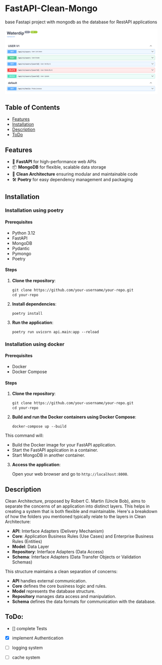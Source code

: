 # FastAPI-Clean-Mongo

base Fastapi project with mongodb as the database for RestAPI applications

![Screenshot of API endpoint](https://github.com/movassaghi6/fastapi-clean-mongo/blob/main/docs.png)

## Table of Contents

- [Features](#Features)
- [Installation](#Installation)
- [Description](#Description)
- [ToDo](#ToDo)



## Features

- 🚀 **FastAPI** for high-performance web APIs
- 📦 **MongoDB** for flexible, scalable data storage
- 🎯 **Clean Architecture** ensuring modular and maintainable code
- 🛠️ **Poetry** for easy dependency management and packaging

## Installation

### Installation using poetry

#### Prerequisites

- Python 3.12
- FastAPI
- MongoDB
- Pydantic
- Pymongo
- Poetry

#### Steps

1. **Clone the repository**:
    
    ```
    git clone https://github.com/your-username/your-repo.git
    cd your-repo
    
    ```
    
2. **Install dependencies**:
    
    ```
    poetry install
    
    ```
    
3. **Run the application**:
    
    ```
    poetry run uvicorn api.main:app --reload
    
    ```

### Installation using docker

#### Prerequisites
- Docker
- Docker Compose

#### Steps

1. **Clone the repository**:

    ```
    git clone https://github.com/your-username/your-repo.git
    cd your-repo
    ```

2. **Build and run the Docker containers using Docker Compose**:

    ```
    docker-compose up --build
    ```

This command will:
- Build the Docker image for your FastAPI application.
- Start the FastAPI application in a container.
- Start MongoDB in another container.

3. **Access the application**:

    Open your web browser and go to `http://localhost:8000`.
    

## Description

Clean Architecture, proposed by Robert C. Martin (Uncle Bob), aims to separate the concerns of an application into distinct layers. This helps in creating a system that is both flexible and maintainable. Here's a breakdown of how the folders you mentioned typically relate to the layers in Clean Architecture:

- **API**: Interface Adapters (Delivery Mechanism)
- **Core**: Application Business Rules (Use Cases) and Enterprise Business Rules (Entities)
- **Model**: Data Layer
- **Repository**: Interface Adapters (Data Access)
- **Schema**: Interface Adapters (Data Transfer Objects or Validation Schemas)

This structure maintains a clean separation of concerns:

- **API** handles external communication.
- **Core** defines the core business logic and rules.
- **Model** represents the database structure.
- **Repository** manages data access and manipulation.
- **Schema** defines the data formats for communication with the database.

## ToDo:

- [] complete Tests

- [x] implement Authentication

- [ ] logging system

- [ ] cache system
